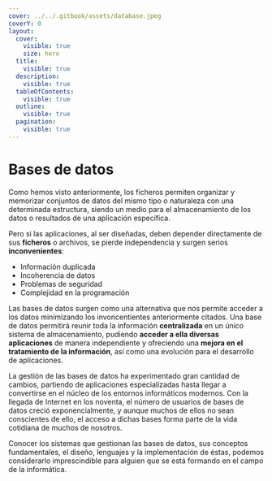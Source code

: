 ```yaml
---
cover: ../../.gitbook/assets/database.jpeg
coverY: 0
layout:
  cover:
    visible: true
    size: hero
  title:
    visible: true
  description:
    visible: true
  tableOfContents:
    visible: true
  outline:
    visible: true
  pagination:
    visible: true
---
```


# Bases de datos

Como hemos visto anteriormente, los ficheros permiten organizar y memorizar conjuntos de datos del mismo tipo o naturaleza con una determinada estructura, siendo un medio para el almacenamiento de los datos o resultados de una aplicación específica.&#x20;

Pero si las aplicaciones, al ser diseñadas, deben depender directamente de sus **ficheros** o archivos, se pierde independencia y surgen serios **inconvenientes**:

* Información duplicada
* Incoherencia de datos
* Problemas de seguridad
* Complejidad en la programación

Las bases de datos surgen como una alternativa que nos permite acceder a los datos minimizando los invoncentientes anteriormente citados. Una base de datos permitirá reunir toda la información **centralizada** en un único sistema de almacenamiento, pudiendo **acceder a ella diversas aplicaciones** de manera independiente y ofreciendo una **mejora en el tratamiento de la información**, así como una evolución para el desarrollo de aplicaciones.

La gestión de las bases de datos ha experimentado gran cantidad de cambios, partiendo de aplicaciones especializadas hasta llegar a convertirse en el núcleo de los entornos informáticos modernos. Con la llegada de Internet en los noventa, el número de usuarios de bases de datos creció exponencialmente, y aunque muchos de ellos no sean conscientes de ello, el acceso a dichas bases forma parte de la vida cotidiana de muchos de nosotros.

Conocer los sistemas que gestionan las bases de datos, sus conceptos fundamentales, el diseño, lenguajes y la implementación de éstas, podemos considerarlo imprescindible para alguien que se está formando en el campo de la informática.
